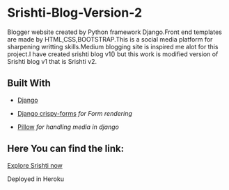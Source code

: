 # Srishti-Blog-Version-2
Blogger website created by Python framework Django.Front end templates are made by HTML,CSS,BOOTSTRAP.This is a social media platform for sharpening writting skills.Medium blogging site is inspired me alot for this project.I have created srishti blog v1() but this work is modified version of Srishti blog v1 that is Srishti v2. 
## Built With

* [Django](https://www.djangoproject.com/)

* [Django crispy-forms](https://django-crispy-forms.readthedocs.io/en/latest/#) *for Form rendering*

* [Pillow](https://pillow.readthedocs.io/en/stable/) *for handling media in django*


## Here You can find the link:
[Explore Srishti now](https://srishtiwebapp.herokuapp.com/login/)


Deployed in Heroku

